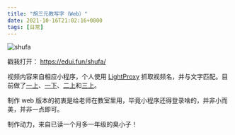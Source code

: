 ```yaml
---
title: "胡三元教写字（Web）"
date: 2021-10-16T21:02:16+0800
tags: [日常]
---
```


![shufa](https://cdn.jsdelivr.net/gh/lmm214/images@master/logos/shufa.png)

戳我打开： <https://edui.fun/shufa/>

<!--more-->

视频内容来自相应小程序，个人使用 [LightProxy](https://github.com/alibaba/lightproxy/issues/19) 抓取视频名，并与文字匹配。目前做了[一上](https://edui.fun/shufa/)、[一下](https://edui.fun/shufa/1b/)、[二上](https://edui.fun/shufa/2a/)和[三上](https://edui.fun/shufa/3a/)。

制作 web 版本的初衷是给老师在教室里用，毕竟小程序还得登录啥的，并非小而美，并非一点即可。

制作动力，来自已读一个月多一年级的臭小子！
